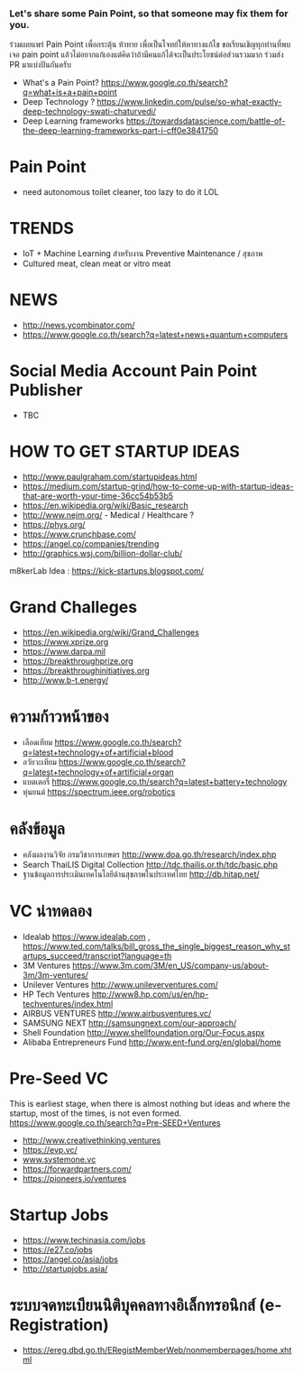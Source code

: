 ### Let's share some Pain Point, so that someone may fix them for you.
ร่วมเผยแพร่ Pain Point เพื่อกระตุ้น ท้าทาย เพื่อเป็นโจทย์ให้หาทางแก้ไข ขอเรียนเชิญทุกท่านที่พบเจอ pain point แล้วไม่อยากแก้เองแต่คิดว่าถ้ามีคนแก้ได้จะเป็นประโยชน์ต่อส่วนรวมมาก ร่วมส่ง PR มาแบ่งปันกันครับ
- What's a Pain Point? https://www.google.co.th/search?q=what+is+a+pain+point
- Deep Technology ? https://www.linkedin.com/pulse/so-what-exactly-deep-technology-swati-chaturvedi/
- Deep Learning frameworks https://towardsdatascience.com/battle-of-the-deep-learning-frameworks-part-i-cff0e3841750

# Pain Point
- need autonomous toilet cleaner, too lazy to do it LOL

# TRENDS
- IoT + Machine Learning สำหรับงาน Preventive Maintenance / สุขภาพ
- Cultured meat, clean meat or vitro meat

# NEWS
- http://news.ycombinator.com/
- https://www.google.co.th/search?q=latest+news+quantum+computers

# Social Media Account Pain Point Publisher
- TBC

# HOW TO GET STARTUP IDEAS
- http://www.paulgraham.com/startupideas.html
- https://medium.com/startup-grind/how-to-come-up-with-startup-ideas-that-are-worth-your-time-36cc54b53b5
- https://en.wikipedia.org/wiki/Basic_research
- http://www.nejm.org/ - Medical / Healthcare ?
- https://phys.org/
- https://www.crunchbase.com/
- https://angel.co/companies/trending
- http://graphics.wsj.com/billion-dollar-club/

m8kerLab Idea : https://kick-startups.blogspot.com/

# Grand Challeges
- https://en.wikipedia.org/wiki/Grand_Challenges
- https://www.xprize.org
- https://www.darpa.mil
- https://breakthroughprize.org
- https://breakthroughinitiatives.org
- http://www.b-t.energy/

# ความก้าวหน้าของ
- เลือดเทียม https://www.google.co.th/search?q=latest+technology+of+artificial+blood
- อวัยวะเทียม https://www.google.co.th/search?q=latest+technology+of+artificial+organ
- แบตเตอรี่ https://www.google.co.th/search?q=latest+battery+technology
- หุ่นยนต์ https://spectrum.ieee.org/robotics


# คลังข้อมูล
- คลังผลงานวิจัย กรมวิชาการเกษตร http://www.doa.go.th/research/index.php
- Search ThaiLIS Digital Collection http://tdc.thailis.or.th/tdc/basic.php
- ฐานข้อมูลการประเมินเทคโนโลยีด้านสุขภาพในประเทศไทย http://db.hitap.net/

# VC น่าทดลอง
- Idealab https://www.idealab.com ,
  https://www.ted.com/talks/bill_gross_the_single_biggest_reason_why_startups_succeed/transcript?language=th
- 3M Ventures https://www.3m.com/3M/en_US/company-us/about-3m/3m-ventures/
- Unilever Ventures http://www.unileverventures.com/
- HP Tech Ventures http://www8.hp.com/us/en/hp-techventures/index.html
- AIRBUS VENTURES http://www.airbusventures.vc/
- SAMSUNG NEXT http://samsungnext.com/our-approach/
- Shell Foundation http://www.shellfoundation.org/Our-Focus.aspx
- Alibaba Entrepreneurs Fund http://www.ent-fund.org/en/global/home

# Pre-Seed VC
This is earliest stage, when there is almost nothing but ideas and where the startup, most of the times, is not even formed.
https://www.google.co.th/search?q=Pre-SEED+Ventures

- http://www.creativethinking.ventures
- https://evp.vc/
- www.systemone.vc
- https://forwardpartners.com/
- https://pioneers.io/ventures

# Startup Jobs
- https://www.techinasia.com/jobs
- https://e27.co/jobs
- https://angel.co/asia/jobs
- http://startupjobs.asia/

# ระบบจดทะเบียนนิติบุคคลทางอิเล็กทรอนิกส์ (e-Registration)
- https://ereg.dbd.go.th/ERegistMemberWeb/nonmemberpages/home.xhtml
